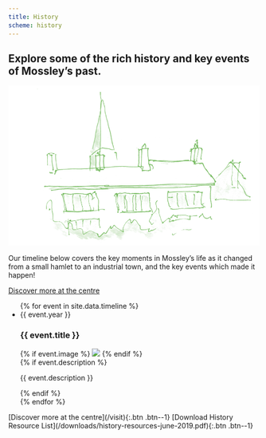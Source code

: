 ```yaml
---
title: History
scheme: history
---
```


<section class="section">
  <div class="layout layout--intro layout--image-overflow">
    <h1 class="layout__title">Explore some of the rich history and key events of Mossley’s past.</h1>
    <div class="layout__image">
      <img src="/images/history/MH_Ourhistory_1_@2x.png" alt="Illustration of some Mossley rooftops">
    </div>
    <div class="layout__text-top">
      <p>Our timeline below covers the key moments in Mossley’s life as it changed from a small hamlet to an industrial town, and the key events which made it happen!</p>
      <p><a class="btn btn--1" href="/visit">Discover more at the centre</a></p>
    </div>
  </div>
</section>


<ul class="reset timeline">
{% for event in site.data.timeline %}
  <li class="event {% unless event.description %}event--no-description{% endunless %}">
    <div class="section">
      <div class="event__year">{{ event.year }}</div>
      <h3 class="event__title">{{ event.title }}</h3>
      <div class="event__image">
        {% if event.image %}
          <img src="/images/timeline/{{ event.image }}">
        {% endif %}
      </div>
      {% if event.description %}
        <p class="event__description">{{ event.description }}</p>
      {% endif %}
    </div>
  </li>
{% endfor %}
</ul>


<section class="section section--centred" markdown="1">
[Discover more at the centre](/visit){:.btn .btn--1} [Download History Resource List](/downloads/history-resources-june-2019.pdf){:.btn .btn--1}

</section>
